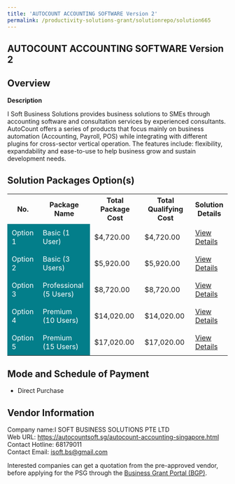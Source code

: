 ```yaml
---
title: 'AUTOCOUNT ACCOUNTING SOFTWARE Version 2'
permalink: /productivity-solutions-grant/solutionrepo/solution665
---
```


## AUTOCOUNT ACCOUNTING SOFTWARE Version 2

## Overview

**Description**

I Soft Business Solutions provides business solutions to SMEs through accounting software and consultation services by experienced consultants.
AutoCount offers a series of products that focus mainly on business automation (Accounting, Payroll, POS) while integrating with different plugins for cross-sector vertical operation. The features include: flexibility, expandability and ease-to-use to help business grow and sustain development needs.

## Solution Packages Option(s)

<table>
<tr>
<th><b>No.</b></th>
<th><b>Package Name</b></th>
<th><b>Total Package Cost</b></th>
<th><b>Total Qualifying Cost</b></th>
<th><b>Solution Details</b></th>
</tr>
<tr>
<td style='padding: 10px; background-color: #037E8A; color: #FFFFFF;'>Option 1</td>
<td style='padding: 10px; background-color: #037E8A; color: #FFFFFF;'>Basic (1 User)</td>
<td style='padding: 10px;'>$4,720.00</td>
<td style='padding: 10px;'>$4,720.00</td>
<td style='padding: 10px;'><a href='/images/psg/I_SOFT_Desensitised_Annex_3_Part_1.pdf' target='_blank'>View Details</a></td>
</tr>
<tr>
<td style='padding: 10px; background-color: #037E8A; color: #FFFFFF;'>Option 2</td>
<td style='padding: 10px; background-color: #037E8A; color: #FFFFFF;'>Basic (3 Users)</td>
<td style='padding: 10px;'>$5,920.00</td>
<td style='padding: 10px;'>$5,920.00</td>
<td style='padding: 10px;'><a href='/images/psg/I_SOFT_Desensitised_Annex_3_Part_2.pdf' target='_blank'>View Details</a></td>
</tr>
<tr>
<td style='padding: 10px; background-color: #037E8A; color: #FFFFFF;'>Option 3</td>
<td style='padding: 10px; background-color: #037E8A; color: #FFFFFF;'>Professional (5 Users)</td>
<td style='padding: 10px;'>$8,720.00</td>
<td style='padding: 10px;'>$8,720.00</td>
<td style='padding: 10px;'><a href='/images/psg/I_SOFT_Desensitised_Annex_3_Part_3.pdf' target='_blank'>View Details</a></td>
</tr>
<tr>
<td style='padding: 10px; background-color: #037E8A; color: #FFFFFF;'>Option 4</td>
<td style='padding: 10px; background-color: #037E8A; color: #FFFFFF;'>Premium (10 Users)</td>
<td style='padding: 10px;'>$14,020.00</td>
<td style='padding: 10px;'>$14,020.00</td>
<td style='padding: 10px;'><a href='/images/psg/I_SOFT_Desensitised_Annex_3_Part_4.pdf' target='_blank'>View Details</a></td>
</tr>
<tr>
<td style='padding: 10px; background-color: #037E8A; color: #FFFFFF;'>Option 5</td>
<td style='padding: 10px; background-color: #037E8A; color: #FFFFFF;'>Premium (15 Users)</td>
<td style='padding: 10px;'>$17,020.00</td>
<td style='padding: 10px;'>$17,020.00</td>
<td style='padding: 10px;'><a href='/images/psg/I_SOFT_Desensitised_Annex_3_Part_5.pdf' target='_blank'>View Details</a></td>
</tr>
</table>

## Mode and Schedule of Payment

 - Direct Purchase

## Vendor Information

 Company name:I SOFT BUSINESS SOLUTIONS PTE LTD<br>Web URL: https://autocountsoft.sg/autocount-accounting-singapore.html <br>Contact Hotline: 68179011 <br>Contact Email: isoft.bs@gmail.com 

Interested companies can get a quotation from the pre-approved vendor, before applying for the PSG through the <a href='https://www.businessgrants.gov.sg/' target='_blank' rel='noopener'>Business Grant Portal (BGP)</a>.

<script src="/jquery/resize-tables.js"></script>
